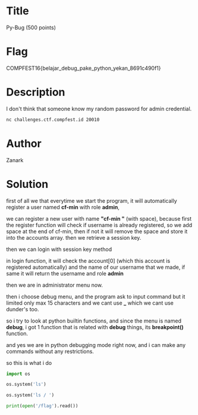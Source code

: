 # Title
Py-Bug (500 points)

# Flag
COMPFEST16{belajar_debug_pake_python_yekan_8691c490f1}

# Description
I don't think that someone know my random password for admin credential.

```bash
nc challenges.ctf.compfest.id 20010
```

# Author
Zanark

# Solution
first of all we that everytime we start the program, it will automatically register a user named **cf-min** with role **admin**,

we can register a new user with name **"cf-min "** (with space), because first the register function will check if username is already registered, so we add space at the end of cf-min, then if not it will remove the space and store it into the accounts array. then we retrieve a session key.

then we can login with session key method

in login function, it will check the account[0] (which this account is registered automatically) and the name of our username that we made,
if same it will return the username and role **admin**

then we are in administrator menu now.

then i choose debug menu, and the program ask to input command but it limited only max 15 characters and we cant use **_** which we cant use dunder's too.

so i try to look at python builtin functions, and since the menu is named **debug**, i got 1 function that is related with **debug** things, its **breakpoint()** function.

and yes we are in python debugging mode right now, and i can make any commands without any restrictions.

so this is what i do
```python
import os

os.system('ls')

os.system('ls / ')

print(open('/flag').read())
```